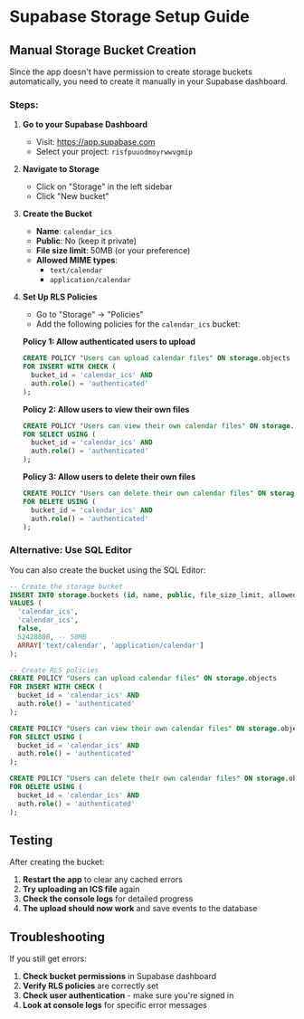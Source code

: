 # Supabase Storage Setup Guide

## Manual Storage Bucket Creation

Since the app doesn't have permission to create storage buckets automatically, you need to create it manually in your Supabase dashboard.

### Steps:

1. **Go to your Supabase Dashboard**
   - Visit: https://app.supabase.com
   - Select your project: `risfpuuodmoyrwwvgmip`

2. **Navigate to Storage**
   - Click on "Storage" in the left sidebar
   - Click "New bucket"

3. **Create the Bucket**
   - **Name**: `calendar_ics`
   - **Public**: No (keep it private)
   - **File size limit**: 50MB (or your preference)
   - **Allowed MIME types**: 
     - `text/calendar`
     - `application/calendar`

4. **Set Up RLS Policies**
   - Go to "Storage" → "Policies"
   - Add the following policies for the `calendar_ics` bucket:

   **Policy 1: Allow authenticated users to upload**
   ```sql
   CREATE POLICY "Users can upload calendar files" ON storage.objects
   FOR INSERT WITH CHECK (
     bucket_id = 'calendar_ics' AND 
     auth.role() = 'authenticated'
   );
   ```

   **Policy 2: Allow users to view their own files**
   ```sql
   CREATE POLICY "Users can view their own calendar files" ON storage.objects
   FOR SELECT USING (
     bucket_id = 'calendar_ics' AND 
     auth.role() = 'authenticated'
   );
   ```

   **Policy 3: Allow users to delete their own files**
   ```sql
   CREATE POLICY "Users can delete their own calendar files" ON storage.objects
   FOR DELETE USING (
     bucket_id = 'calendar_ics' AND 
     auth.role() = 'authenticated'
   );
   ```

### Alternative: Use SQL Editor

You can also create the bucket using the SQL Editor:

```sql
-- Create the storage bucket
INSERT INTO storage.buckets (id, name, public, file_size_limit, allowed_mime_types)
VALUES (
  'calendar_ics',
  'calendar_ics', 
  false,
  52428800, -- 50MB
  ARRAY['text/calendar', 'application/calendar']
);

-- Create RLS policies
CREATE POLICY "Users can upload calendar files" ON storage.objects
FOR INSERT WITH CHECK (
  bucket_id = 'calendar_ics' AND 
  auth.role() = 'authenticated'
);

CREATE POLICY "Users can view their own calendar files" ON storage.objects
FOR SELECT USING (
  bucket_id = 'calendar_ics' AND 
  auth.role() = 'authenticated'
);

CREATE POLICY "Users can delete their own calendar files" ON storage.objects
FOR DELETE USING (
  bucket_id = 'calendar_ics' AND 
  auth.role() = 'authenticated'
);
```

## Testing

After creating the bucket:

1. **Restart the app** to clear any cached errors
2. **Try uploading an ICS file** again
3. **Check the console logs** for detailed progress
4. **The upload should now work** and save events to the database

## Troubleshooting

If you still get errors:

1. **Check bucket permissions** in Supabase dashboard
2. **Verify RLS policies** are correctly set
3. **Check user authentication** - make sure you're signed in
4. **Look at console logs** for specific error messages